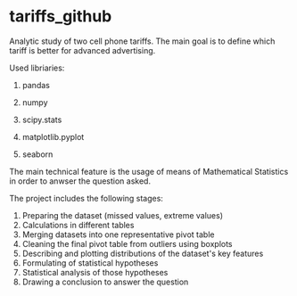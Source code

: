 # tariffs_github
 Analytic study of two cell phone tariffs. The main goal is to define which tariff is better for advanced advertising. 
 
 Used libriaries: 
 1. pandas
 2. numpy
 3. scipy.stats

 4. matplotlib.pyplot
 5. seaborn


 The main technical feature is the usage of means of Mathematical Statistics in order to anwser the question asked. 

 The project includes the following stages:
 1. Preparing the dataset (missed values, extreme values)
 2. Calculations in different tables
 3. Merging datasets into one representative pivot table
 4. Cleaning the final pivot table from outliers using boxplots
 5. Describing and plotting distributions of the dataset's key features
 6. Formulating of statistical hypotheses 
 7. Statistical analysis of those hypotheses
 8. Drawing a conclusion to answer the question

